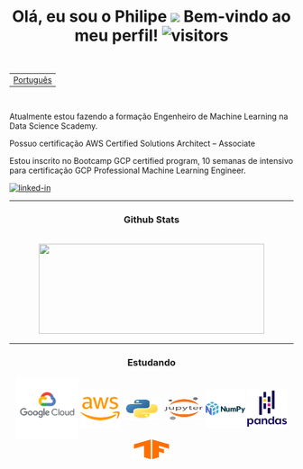 <h1 align="center">
  Olá, eu sou o Philipe 
	<img src="https://raw.githubusercontent.com/iampavangandhi/iampavangandhi/master/gifs/Hi.gif" 
	     width="30px"> 
	Bem-vindo ao meu perfil! 
	<img src="https://visitor-badge.laobi.icu/badge?page_id=philipesantos136.philipesantos136" 
	     alt="visitors">
</h1>

<br>

<table align="left">
 <tr><td><a href="README.md">Português</a></td></tr>
</table>

<br>
<br>
<br>
<br>

<div align="left">
  <p> Atualmente estou fazendo a formação Engenheiro de Machine Learning na Data Science Scademy.</p>
  <p> Possuo certificação AWS Certified Solutions Architect – Associate</p>
  <p> Estou inscrito no Bootcamp GCP certified program, 10 semanas de intensivo para certificação GCP Professional Machine Learning Engineer.</p>
</div>

[![linked-in](https://img.shields.io/badge/Linkedin-0077B5?style=for-the-badge&logo=LinkedIn&logoColor=white)](https://www.linkedin.com/in/philipe-santos-0a2633179/)

---
<div align="center">
  <h3>Github Stats</h3>
  <br>
  <img height="160" width="400" src="https://github-readme-stats.vercel.app/api?username=philipesantos136&show_icons=true&theme=gruvbox"/>
</div>

---
<div align="center">
  <h3>Estudando</h3>
  <img align="center" alt="Google Cloud" height="110" width="110" src = "https://github.com/devicons/devicon/blob/master/icons/googlecloud/googlecloud-original-wordmark.svg">
  <img align="center" alt="AWS" height="70" width="70" src="https://raw.githubusercontent.com/devicons/devicon/master/icons/amazonwebservices/amazonwebservices-plain-wordmark.svg">
  <img align="center" alt="Python" height="40" width="70" src="https://raw.githubusercontent.com/devicons/devicon/master/icons/python/python-original.svg">
  <img align="center" alt="Jupyter" height="40" width="70" src="https://raw.githubusercontent.com/devicons/devicon/master/icons/jupyter/jupyter-original-wordmark.svg">  
  <img align="center" alt="Numpy" height="70" width="70" src="https://raw.githubusercontent.com/devicons/devicon/master/icons/numpy/numpy-original-wordmark.svg">
  <img align="center" alt="Pandas" height="70" width="70" src="https://github.com/devicons/devicon/blob/master/icons/pandas/pandas-original-wordmark.svg">
  <img align="center" alt="TensorFlow" height="35" width="70" src="https://raw.githubusercontent.com/devicons/devicon/master/icons/tensorflow/tensorflow-original.svg">
  <br>
  
</div>
